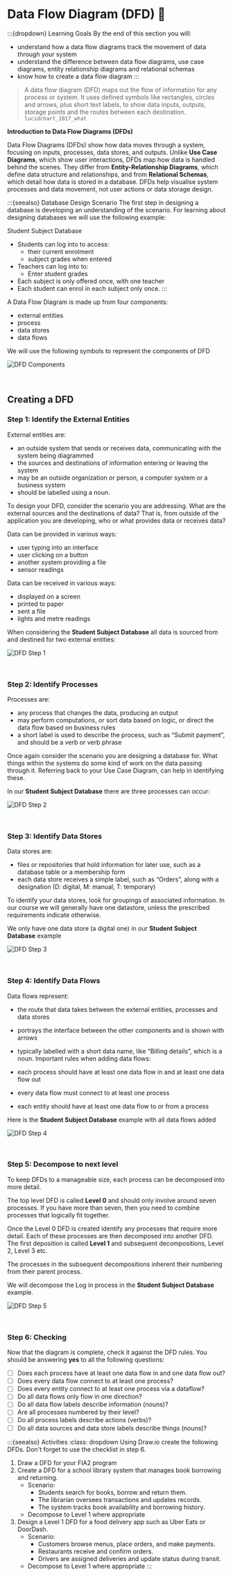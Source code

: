 # Data Flow Diagram (DFD) 📝

:::{dropdown} Learning Goals
By the end of this section you will:
- understand how a data flow diagrams track the movement of data through your system
- understand the difference between data flow diagrams, use case diagrams, entity relationship diagrams and relational schemas
- know how to create a data flow diagram
:::

> A data flow diagram (DFD) maps out the flow of information for any process or system. It uses defined symbols like rectangles, circles and arrows, plus short text labels, to show data inputs, outputs, storage points and the routes between each destination. `lucidchart_2017_what`

**Introduction to Data Flow Diagrams (DFDs)**

Data Flow Diagrams (DFDs) show how data moves through a system, focusing on inputs, processes, data stores, and outputs. Unlike **Use Case Diagrams**, which show user interactions, DFDs map how data is handled behind the scenes. They differ from **Entity-Relationship Diagrams**, which define data structure and relationships, and from **Relational Schemas**, which detail how data is stored in a database. DFDs help visualise system processes and data movement, not user actions or data storage design.

:::{seealso} Database Design Scenario
The first step in designing a database is developing an understanding of the scenario. For learning about designing databases we will use the following example:

Student Subject Database

- Students can log into to access:
  - their current enrolment
  - subject grades when entered
- Teachers can log into to:
  - Enter student grades
- Each subject is only offered once, with one teacher
- Each student can enrol in each subject only once.
:::

A Data Flow Diagram is made up from four components:

- external entities
- process
- data stores
- data flows

We will use the following symbols to represent the components of DFD

![DFD Components](./assets/10/dfd_symbols.png)<p>&nbsp;</p>

## Creating a DFD

### Step 1: Identify the External Entities

External entities are:

- an outside system that sends or receives data, communicating with the system being diagrammed
- the sources and destinations of information entering or leaving the system
- may be an outside organization or person, a computer system or a business system
- should be labelled using a noun.

To design your DFD, consider the scenario you are addressing. What are the external sources and the destinations of data? That is, from outside of the application you are developing, who or what provides data or receives data?

Data can be provided in various ways:

- user typing into an interface
- user clicking on a button
- another system providing a file
- sensor readings

Data can be received in various ways:

- displayed on a screen
- printed to paper
- sent a file
- lights and metre readings

When considering the **Student Subject Database** all data is sourced from and destined for two external entities:

![DFD Step 1](./assets/10/dfd_step_1.png)<p>&nbsp;</p>

### Step 2: Identify Processes

Processes are:

- any process that changes the data, producing an output
- may perform computations, or sort data based on logic, or direct the data flow based on business rules
- a short label is used to describe the process, such as “Submit payment”, and should be a verb or verb phrase

Once again consider the scenario you are designing a database for. What things within the systems do some kind of work on the data passing through it. Referring back to your Use Case Diagram, can help in identifying these.

In our **Student Subject Database** there are three processes can occur:

![DFD Step 2](./assets/10/dfd_step_2.png)<p>&nbsp;</p>

### Step 3: Identify Data Stores

Data stores are:

- files or repositories that hold information for later use, such as a database table or a membership form
- each data store receives a simple label, such as “Orders”, along with a designation (D: digital, M: manual, T: temporary)

To identify your data stores, look for groupings of associated information. In our course we will generally have one datastore, unless the prescribed requirements indicate otherwise.

We only have one data store (a digital one) in our **Student Subject Database** example

![DFD Step 3](./assets/10/dfd_step_3.png)<p>&nbsp;</p>

### Step 4: Identify Data Flows

Data flows represent:

- the route that data takes between the external entities, processes and data stores
- portrays the interface between the other components and is shown with arrows
- typically labelled with a short data name, like “Billing details”, which is a noun.
Important rules when adding data flows:

- each process should have at least one data flow in and at least one data flow out
- every data flow must connect to at least one process
- each entity should have at least one data flow to or from a process

Here is the **Student Subject Database** example with all data flows added

![DFD Step 4](./assets/10/dfd_step_4.png)<p>&nbsp;</p>

### Step 5: Decompose to next level

To keep DFDs to a manageable size, each process can be decomposed into more detail.

The top level DFD is called **Level 0** and should only involve around seven processes. If you have more than seven, then you need to combine processes that logically fit together.

Once the Level 0 DFD is created identify any processes that require more detail. Each of these processes are then decomposed into another DFD. The first deposition is called **Level 1** and subsequent decompositions, Level 2, Level 3 etc.

The processes in the subsequent decompositions inherent their numbering from their parent process.

We will decompose the Log in process in the **Student Subject Database** example.

![DFD Step 5](./assets/10/dfd_step_5.png)<p>&nbsp;</p>

### Step 6: Checking

Now that the diagram is complete, check it against the DFD rules. You should be answering **yes** to all the following questions:

- [ ] Does each process have at least one data flow in and one data flow out?
- [ ] Does every data flow connect to at least one process?
- [ ] Does every entity connect to at least one process via a dataflow?
- [ ] Do all data flows only flow in one direction?
- [ ] Do all data flow labels describe information (nouns)?
- [ ] Are all processes numbered by their level?
- [ ] Do all process labels describe actions (verbs)?
- [ ] Do all data sources and data store labels describe things (nouns)? 

:::{seealso} Activities
:class: dropdown
Using Draw.io create the following DFDs. Don't forget to use the checklist in step 6.

1. Draw a DFD for your FIA2 program
2. Create a DFD for a school library system that manages book borrowing and returning.
   - Scenario:
     - Students search for books, borrow and return them. 
     - The librarian oversees transactions and updates records. 
     - The system tracks book availability and borrowing history.
   - Decompose to Level 1 where appropriate
3. Design a Level 1 DFD for a food delivery app such as Uber Eats or DoorDash.
   - Scenario:
     - Customers browse menus, place orders, and make payments. 
     - Restaurants receive and confirm orders. 
     - Drivers are assigned deliveries and update status during transit.
   - Decompose to Level 1 where appropriate
:::